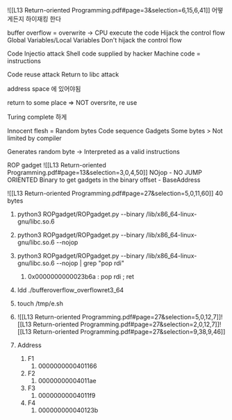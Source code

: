 ![[L13 Return-oriented Programming.pdf#page=3&selection=6,15,6,41]]
어떻게든지 하이재킹 한다

buffer overflow = overwrite -> CPU execute the code
Hijack the control flow
Global Variables/Local Variables
Don't hijack the control flow

Code Injectio attack
	Shell code supplied by hacker
	Machine code = instructions

Code reuse attack
Return to libc attack

address space 에 있어야됨

return to some place => NOT oversrite, re use

Turing complete 하게

Innocent flesh = Random bytes
Code sequence
	Gadgets
		Some bytes > Not limited by compiler

Generates random byte -> Interpreted as a valid instructions

ROP gadget
![[L13 Return-oriented Programming.pdf#page=13&selection=3,0,4,50]]
NOjop - NO JUMP ORIENTED
Binary to get gadgets in the binary
offset - BaseAddress

![[L13 Return-oriented Programming.pdf#page=27&selection=5,0,11,60]]
40 bytes


1. python3 ROPgadget/ROPgadget.py --binary /lib/x86_64-linux-gnu/libc.so.6
2. python3 ROPgadget/ROPgadget.py --binary /lib/x86_64-linux-gnu/libc.so.6 --nojop
3. python3 ROPgadget/ROPgadget.py --binary /lib/x86_64-linux-gnu/libc.so.6 --nojop | grep "pop rdi"
	1. 0x0000000000023b6a : pop rdi ; ret
4. ldd ./bufferoverflow_overflowret3_64
5. touch /tmp/e.sh
6. ![[L13 Return-oriented Programming.pdf#page=27&selection=5,0,12,7]]![[L13 Return-oriented Programming.pdf#page=27&selection=2,0,12,7]]![[L13 Return-oriented Programming.pdf#page=27&selection=9,38,9,46]]

1. Address
	1. F1
		1. 0000000000401166
	2. F2
		1. 00000000004011ae
	3. F3
		1. 00000000004011f9
	4. F4
		1. 000000000040123b